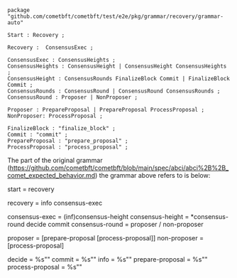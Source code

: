 ```
package "github.com/cometbft/cometbft/test/e2e/pkg/grammar/recovery/grammar-auto"

Start : Recovery ; 

Recovery :  ConsensusExec ;

ConsensusExec : ConsensusHeights ;
ConsensusHeights : ConsensusHeight | ConsensusHeight ConsensusHeights ;
ConsensusHeight : ConsensusRounds FinalizeBlock Commit | FinalizeBlock Commit ;
ConsensusRounds : ConsensusRound | ConsensusRound ConsensusRounds ;
ConsensusRound : Proposer | NonProposer ; 

Proposer : PrepareProposal | PrepareProposal ProcessProposal ; 
NonProposer: ProcessProposal ;

FinalizeBlock : "finalize_block" ; 
Commit : "commit" ;
PrepareProposal : "prepare_proposal" ; 
ProcessProposal : "process_proposal" ;

```

The part of the original grammar (https://github.com/cometbft/cometbft/blob/main/spec/abci/abci%2B%2B_comet_expected_behavior.md) the grammar above 
refers to is below: 

start               = recovery

recovery            = info consensus-exec

consensus-exec      = (inf)consensus-height
consensus-height    = *consensus-round decide commit
consensus-round     = proposer / non-proposer

proposer            = [prepare-proposal [process-proposal]]
non-proposer        = [process-proposal] 

decide              = %s"<FinalizeBlock>"
commit              = %s"<Commit>"
info                = %s"<Info>"
prepare-proposal    = %s"<PrepareProposal>"
process-proposal    = %s"<ProcessProposal>"
